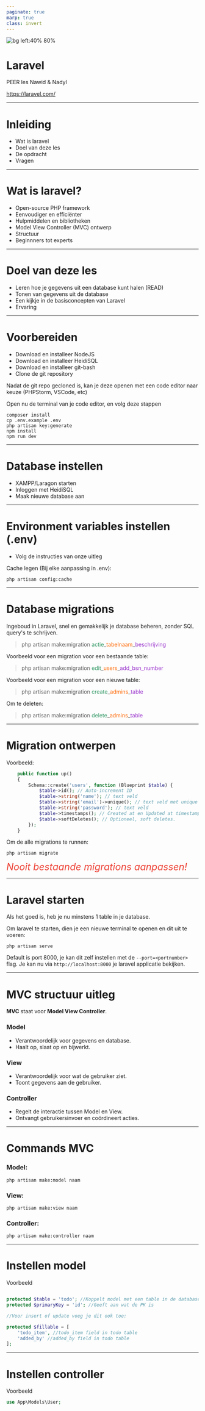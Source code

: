 ```yaml
---
paginate: true
marp: true
class: invert
---
```


![bg left:40% 80%](https://upload.wikimedia.org/wikipedia/commons/thumb/3/36/Logo.min.svg/2560px-Logo.min.svg.png)

# **Laravel**

PEER les Nawid & Nadyl

https://laravel.com/

---

# Inleiding

- Wat is laravel
- Doel van deze les
- De opdracht
- Vragen

---

# Wat is laravel?

- Open-source PHP framework
- Eenvoudiger en efficiënter
- Hulpmiddelen en bibliotheken
- Model View Controller (MVC) ontwerp
- Structuur
- Beginnners tot experts

---

# Doel van deze les

- Leren hoe je gegevens uit een database kunt halen (READ)
- Tonen van gegevens uit de database
- Een kijkje in de basisconcepten van Laravel
- Ervaring

---

# Voorbereiden

- Download en installeer NodeJS
- Download en installeer HeidiSQL
- Download en installeer git-bash
- Clone de git repository

Nadat de git repo gecloned is, kan je deze openen met een code editor naar keuze (PHPStorm, VSCode, etc)

Open nu de terminal van je code editor, en volg deze stappen


```properties
composer install
cp .env.example .env
php artisan key:generate
npm install
npm run dev
```

---

# Database instellen

- XAMPP/Laragon starten
- Inloggen met HeidiSQL
- Maak nieuwe database aan

---

# Environment variables instellen (.env)

- Volg de instructies van onze uitleg

Cache legen (Bij elke aanpassing in .env):

```properties
php artisan config:cache
```

---

# Database migrations

Ingeboud in Laravel, snel en gemakkelijk je database beheren, zonder SQL query's te schrijven.


> php artisan make:migration <span style="color: #339966;">actie</span>\_<span style="color: #FF6600;">tabelnaam</span>\_<span style="color: #9933CC;">beschrijving</span>



Voorbeeld voor een migration voor een bestaande table:

> php artisan make:migration <span style="color: #339966;">edit</span>\_<span style="color: #FF6600;">users</span>_<span style="color: #9933CC;">add_bsn_number</span>

Voorbeeld voor een migration voor een nieuwe table:

> php artisan make:migration <span style="color: #339966;">create</span>\_<span style="color: #FF6600;">admins</span>_<span style="color: #9933CC;">table</span>

Om te deleten:

> php artisan make:migration <span style="color: #339966;">delete</span>\_<span style="color: #FF6600;">admins</span>_<span style="color: #9933CC;">table</span>
---
# Migration ontwerpen
Voorbeeld:

```php
    public function up()
    {
        Schema::create('users', function (Blueprint $table) {
            $table->id(); // Auto-increment ID
            $table->string('name'); // text veld
            $table->string('email')->unique(); // text veld met unique constraint
            $table->string('password'); // text veld
            $table->timestamps(); // Created at en Updated at timestamps
            $table->softDeletes(); // Optioneel, soft deletes.
        });
    }
```
Om de alle migrations te runnen:
```properties
php artisan migrate
```
<span style="color: #ED4337; font-size: 25">*Nooit bestaande migrations aanpassen!*</span>

---
# Laravel starten

Als het goed is, heb je nu minstens 1 table in je database.

Om laravel te starten, dien je een nieuwe terminal te openen en dit uit te voeren:


```properties
php artisan serve
```

Default is port 8000, je kan dit zelf instellen met de `--port=<portnumber>` flag.
Je kan nu via `http://localhost:8000` je laravel applicatie bekijken.

---

# MVC structuur uitleg

**MVC** staat voor **Model View Controller**.

### Model
- Verantwoordelijk voor gegevens en database.
- Haalt op, slaat op en bijwerkt.

### View
- Verantwoordelijk voor wat de gebruiker ziet.
- Toont gegevens aan de gebruiker.

### Controller
- Regelt de interactie tussen Model en View.
- Ontvangt gebruikersinvoer en coördineert acties.

---

# Commands MVC

### Model:
```properties
php artisan make:model naam
```

### View:
```properties
php artisan make:view naam
```

### Controller:
```properties
php artisan make:controller naam
```

---

# Instellen model

Voorbeeld
```php

protected $table = 'todo'; //Koppelt model met een table in de database
protected $primaryKey = 'id'; //Geeft aan wat de PK is

//Voor insert of update voeg je dit ook toe:

protected $fillable = [
    'todo_item', //todo_item field in todo table
    'added_by' //added_by field in todo table
];

```
---

# Instellen controller

Voorbeeld
```php
use App\Models\User;
```
